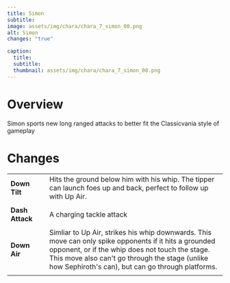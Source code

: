 ```yaml
---
title: Simon
subtitle: 
image: assets/img/chara/chara_7_simon_00.png
alt: Simon
changes: "true"

caption:
  title:
  subtitle: 
  thumbnail: assets/img/chara/chara_7_simon_00.png
---
```


# Overview 

Simon sports new long ranged attacks to better fit the Classicvania style of gameplay

# Changes

| |  |  |
| :----------- | :-----: | ----------- |
| **Down Tilt** | | Hits the ground below him with his whip. The tipper can launch foes up and back, perfect to follow up with Up Air. |
|  |  |  |
| **Dash Attack** | | A charging tackle attack |
|  |  |  |
| **Down Air** | | Simliar to Up Air, strikes his whip downwards. This move can only spike opponents if it hits a grounded opponent, or if the whip does not touch the stage. This move also can't go through the stage (unlike how Sephiroth's can), but can go through platforms. |
| | | |